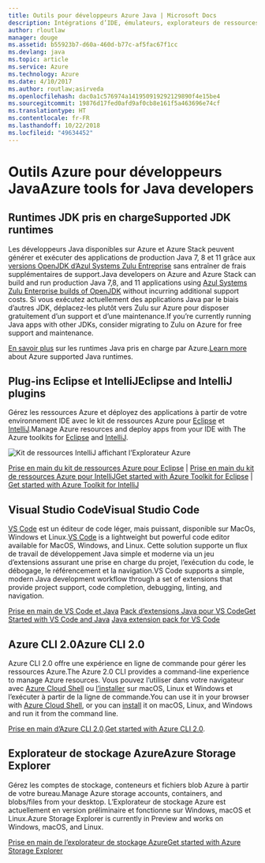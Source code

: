 ```yaml
---
title: Outils pour développeurs Azure Java | Microsoft Docs
description: Intégrations d’IDE, émulateurs, explorateurs de ressources et interfaces de ligne de commande pour développeurs Azure Java.
author: rloutlaw
manager: douge
ms.assetid: b55923b7-d60a-460d-b77c-af5fac67f1cc
ms.devlang: java
ms.topic: article
ms.service: Azure
ms.technology: Azure
ms.date: 4/10/2017
ms.author: routlaw;asirveda
ms.openlocfilehash: dac0a1c576974a141950919292129890f4e15be4
ms.sourcegitcommit: 19876d17fed0afd9af0cb8e161f5a463696e74cf
ms.translationtype: HT
ms.contentlocale: fr-FR
ms.lasthandoff: 10/22/2018
ms.locfileid: "49634452"
---
```

# <a name="azure-tools-for-java-developers"></a><span data-ttu-id="0a038-103">Outils Azure pour développeurs Java</span><span class="sxs-lookup"><span data-stu-id="0a038-103">Azure tools for Java developers</span></span>

## <a name="supported-jdk-runtimes"></a><span data-ttu-id="0a038-104">Runtimes JDK pris en charge</span><span class="sxs-lookup"><span data-stu-id="0a038-104">Supported JDK runtimes</span></span>

<span data-ttu-id="0a038-105">Les développeurs Java disponibles sur Azure et Azure Stack peuvent générer et exécuter des applications de production Java 7, 8 et 11 grâce aux [versions OpenJDK d’Azul Systems Zulu Entreprise](https://www.azul.com/downloads/azure-only/zulu/) sans entraîner de frais supplémentaires de support.</span><span class="sxs-lookup"><span data-stu-id="0a038-105">Java developers on Azure and Azure Stack can build and run production Java 7,8, and 11 applications using [Azul Systems Zulu Enterprise builds of OpenJDK](https://www.azul.com/downloads/azure-only/zulu/) without incurring additional support costs.</span></span> <span data-ttu-id="0a038-106">Si vous exécutez actuellement des applications Java par le biais d’autres JDK, déplacez-les plutôt vers Zulu sur Azure pour disposer gratuitement d’un support et d’une maintenance.</span><span class="sxs-lookup"><span data-stu-id="0a038-106">If you’re currently running Java apps with other JDKs, consider migrating to Zulu on Azure for free support and maintenance.</span></span> 

<span data-ttu-id="0a038-107">[En savoir plus](java-supported-jdk-runtime.md) sur les runtimes Java pris en charge par Azure.</span><span class="sxs-lookup"><span data-stu-id="0a038-107">[Learn more](java-supported-jdk-runtime.md) about Azure supported Java runtimes.</span></span>

## <a name="eclipse-and-intellij-plugins"></a><span data-ttu-id="0a038-108">Plug-ins Eclipse et IntelliJ</span><span class="sxs-lookup"><span data-stu-id="0a038-108">Eclipse and IntelliJ plugins</span></span>

<span data-ttu-id="0a038-109">Gérez les ressources Azure et déployez des applications à partir de votre environnement IDE avec le kit de ressources Azure pour [Eclipse](eclipse/azure-toolkit-for-eclipse.md) et [IntelliJ](intellij/azure-toolkit-for-intellij.md).</span><span class="sxs-lookup"><span data-stu-id="0a038-109">Manage Azure resources and deploy apps from your IDE with The Azure toolkits for [Eclipse](eclipse/azure-toolkit-for-eclipse.md) and [IntelliJ](intellij/azure-toolkit-for-intellij.md).</span></span>   

![Kit de ressources IntelliJ affichant l’Explorateur Azure](media/intelliJ-azure-explorer.png)

<span data-ttu-id="0a038-111">[Prise en main du kit de ressources Azure pour Eclipse](https://docs.microsoft.com/azure/app-service-web/app-service-web-eclipse-create-hello-world-web-app) | [Prise en main du kit de ressources Azure pour IntelliJ](https://docs.microsoft.com/azure/app-service-web/app-service-web-intellij-create-hello-world-web-app)</span><span class="sxs-lookup"><span data-stu-id="0a038-111">[Get started with Azure Toolkit for Eclipse](https://docs.microsoft.com/azure/app-service-web/app-service-web-eclipse-create-hello-world-web-app) | [Get started with Azure Toolkit for IntelliJ](https://docs.microsoft.com/azure/app-service-web/app-service-web-intellij-create-hello-world-web-app)</span></span> 

## <a name="visual-studio-code"></a><span data-ttu-id="0a038-112">Visual Studio Code</span><span class="sxs-lookup"><span data-stu-id="0a038-112">Visual Studio Code</span></span>

<span data-ttu-id="0a038-113">[VS Code](https://code.visualstudio.com/) est un éditeur de code léger, mais puissant, disponible sur MacOs, Windows et Linux.</span><span class="sxs-lookup"><span data-stu-id="0a038-113">[VS Code](https://code.visualstudio.com/) is a lightweight but powerful code editor available for MacOS, Windows, and Linux.</span></span> <span data-ttu-id="0a038-114">Cette solution supporte un flux de travail de développement Java simple et moderne via un jeu d’extensions assurant une prise en charge du projet, l’exécution du code, le débogage, le référencement et la navigation.</span><span class="sxs-lookup"><span data-stu-id="0a038-114">VS Code supports a simple, modern Java development workflow through a set of extensions that provide project support, code completion, debugging, linting, and navigation.</span></span>

<span data-ttu-id="0a038-115">[Prise en main de VS Code et Java](https://code.visualstudio.com/docs/java)
[Pack d’extensions Java pour VS Code](https://code.visualstudio.com/docs/java/extensions)</span><span class="sxs-lookup"><span data-stu-id="0a038-115">[Get Started with VS Code and Java](https://code.visualstudio.com/docs/java)
[Java extension pack for VS Code](https://code.visualstudio.com/docs/java/extensions)</span></span>  

## <a name="azure-cli-20"></a><span data-ttu-id="0a038-116">Azure CLI 2.0</span><span class="sxs-lookup"><span data-stu-id="0a038-116">Azure CLI 2.0</span></span>

<span data-ttu-id="0a038-117">Azure CLI 2.0 offre une expérience en ligne de commande pour gérer les ressources Azure.</span><span class="sxs-lookup"><span data-stu-id="0a038-117">The Azure 2.0 CLI provides a command-line experience to manage Azure resources.</span></span> <span data-ttu-id="0a038-118">Vous pouvez l’utiliser dans votre navigateur avec [Azure Cloud Shell](https://docs.microsoft.com/azure/cloud-shell/overview) ou [l’installer](https://docs.microsoft.com/cli/azure/install-azure-cli) sur macOS, Linux et Windows et l’exécuter à partir de la ligne de commande.</span><span class="sxs-lookup"><span data-stu-id="0a038-118">You can use it in your browser with [Azure Cloud Shell](https://docs.microsoft.com/azure/cloud-shell/overview), or you can [install](https://docs.microsoft.com/cli/azure/install-azure-cli) it on macOS, Linux, and Windows and run it from the command line.</span></span>

<span data-ttu-id="0a038-119">[Prise en main d’Azure CLI 2.0](https://docs.microsoft.com/cli/azure/get-started-with-azure-cli).</span><span class="sxs-lookup"><span data-stu-id="0a038-119">[Get started with Azure CLI 2.0](https://docs.microsoft.com/cli/azure/get-started-with-azure-cli).</span></span>

## <a name="azure-storage-explorer"></a><span data-ttu-id="0a038-120">Explorateur de stockage Azure</span><span class="sxs-lookup"><span data-stu-id="0a038-120">Azure Storage Explorer</span></span> 

<span data-ttu-id="0a038-121">Gérez les comptes de stockage, conteneurs et fichiers blob Azure à partir de votre bureau.</span><span class="sxs-lookup"><span data-stu-id="0a038-121">Manage Azure storage accounts, containers, and blobs/files from your desktop.</span></span> <span data-ttu-id="0a038-122">L’Explorateur de stockage Azure est actuellement en version préliminaire et fonctionne sur Windows, macOS et Linux.</span><span class="sxs-lookup"><span data-stu-id="0a038-122">Azure Storage Explorer is currently in Preview and works on Windows, macOS, and Linux.</span></span>

[<span data-ttu-id="0a038-123">Prise en main de l’explorateur de stockage Azure</span><span class="sxs-lookup"><span data-stu-id="0a038-123">Get started with Azure Storage Explorer</span></span>](https://docs.microsoft.com/azure/vs-azure-tools-storage-manage-with-storage-explorer)
